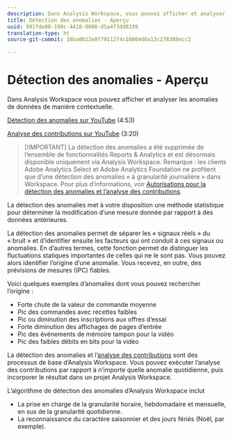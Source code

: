 ```yaml
---
description: Dans Analysis Workspace, vous pouvez afficher et analyser les anomalies de données de manière contextuelle.
title: Détection des anomalies - Aperçu
uuid: 991fde08-198c-4410-9606-d5a4f3dd8339
translation-type: ht
source-git-commit: 16ba0b12e0f70112f4c10804d0a13c278388ecc2

---
```



# Détection des anomalies - Aperçu

Dans Analysis Workspace vous pouvez afficher et analyser les anomalies de données de manière contextuelle.

[Détection des anomalies sur YouTube](https://www.youtube.com/watch?v=krXyQCjXoeU&amp;index=63&amp;list=PL2tCx83mn7GuNnQdYGOtlyCu0V5mEZ8sS) (4:53)

[Analyse des contributions sur YouTube](https://www.youtube.com/watch?v=MbpeJIADtGk&amp;index=64&amp;list=PL2tCx83mn7GuNnQdYGOtlyCu0V5mEZ8sS) (3:20)

>[!IMPORTANT] La détection des anomalies a été supprimée de l’ensemble de fonctionnalités Reports &amp; Analytics et est désormais disponible uniquement via Analysis Workspace. Remarque : les clients Adobe Analytics Select et Adobe Analytics Foundation ne profitent que d’une détection des anomalies « à granularité journalière » dans Workspace. Pour plus d’informations, voir [Autorisations pour la détection des anomalies et l’analyse des contributions](/help/analyze/analysis-workspace/virtual-analyst/contribution-analysis/ca-tokens.md#section_9278D58F21A840AA9B1ED1BD07A1EF0A).

La détection des anomalies met à votre disposition une méthode statistique pour déterminer la modification d’une mesure donnée par rapport à des données antérieures.

La détection des anomalies permet de séparer les « signaux réels » du « bruit » et d’identifier ensuite les facteurs qui ont conduit à ces signaux ou anomalies. En d’autres termes, cette fonction permet de distinguer les fluctuations statiques importantes de celles qui ne le sont pas. Vous pouvez alors identifier l’origine d’une anomalie. Vous recevez, en outre, des prévisions de mesures (IPC) fiables.

Voici quelques exemples d’anomalies dont vous pouvez rechercher l’origine :

* Forte chute de la valeur de commande moyenne
* Pic des commandes avec recettes faibles
* Pic ou diminution des inscriptions aux offres d’essai
* Forte diminution des affichages de pages d’entrée
* Pic des événements de mémoire tampon pour la vidéo
* Pic des faibles débits en bits pour la vidéo

La détection des anomalies et l’[analyse des contributions](https://marketing.adobe.com/resources/help/fr_FR/analytics/contribution/ca_main.html) sont des processus de base d’Analysis Workspace. Vous pouvez exécuter l’analyse des contributions par rapport à n’importe quelle anomalie quotidienne, puis incorporer le résultat dans un projet Analysis Workspace.

L’algorithme de détection des anomalies d’Analysis Workspace inclut

* La prise en charge de la granularité horaire, hebdomadaire et mensuelle, en sus de la granularité quotidienne.
* La reconnaissance du caractère saisonnier et des jours fériés (Noël, par exemple).
